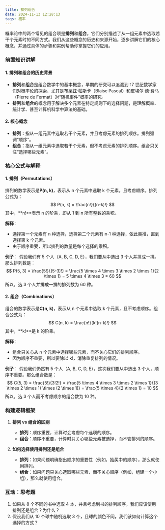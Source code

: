 ```yaml
---
title: 排列组合
date: 2024-11-13 12:28:13
tags: 概率
---
```

概率论中的两个常见的组合项是**排列**和**组合**，它们分别描述了从一组元素中选取若干个元素时的不同方式。我们从这些概念的历史和来源开始，逐步讲解它们的核心概念，并通过具体的步骤和实例帮助你掌握它们的应用。

### 前置知识讲解

#### 1. 排列和组合的历史背景
- **排列**和**组合**是组合数学中的基本概念，早期的研究可以追溯到 17 世纪数学家们对概率论的探索，尤其是布莱兹·帕斯卡（Blaise Pascal）和皮埃尔·德·费马（Pierre de Fermat）对“随机事件”概率的研究。
- **排列**和**组合**的概念用于解决多个元素在特定规则下的选择问题，是理解概率、统计学、甚至计算机科学中算法的基础。

#### 2. 核心概念
- **排列**：指从一组元素中选取若干个元素，并且考虑元素的排列顺序。排列强调“顺序”。
- **组合**：指从一组元素中选取若干个元素，但不考虑元素的排列顺序。组合只关注“选择哪些元素”。

### 核心公式与解释

#### 1. 排列（Permutations）
排列的数学表示是**P(n, k)**，表示从 n 个元素中选取 k 个元素，且考虑顺序。排列公式为：
$$
    P(n, k) = \frac{n!}{(n-k)!}
$$
其中，**n!**表示 n 的阶乘，即从 1 到 n 所有整数的乘积。

**解释**：
- 选择第一个元素有 n 种选择，选择第二个元素有 n-1 种选择，依此类推，直到选择第 k 个元素。
- 由于顺序重要，所以排列的数量是每个选择的乘积。

**例子**：
假设我们有 5 个人（A, B, C, D, E），我们要从中选出 3 个人并排成一排。那么排列数是：
$$
    P(5, 3) = \frac{5!}{(5-3)!} = \frac{5 \times 4 \times 3 \times 2 \times 1}{2 \times 1} = 5 \times 4 \times 3 = 60
$$
所以，选 3 个人并排成一排的排列数为 60 种。

#### 2. 组合（Combinations）
组合的数学表示是**C(n, k)**，表示从 n 个元素中选取 k 个元素，且不考虑顺序。组合公式为：
$$
    C(n, k) = \frac{n!}{k!(n-k)!}
$$
其中，**k!**是 k 的阶乘。

**解释**：
- 组合只关心从 n 个元素中选择哪些元素，而不关心它们的排列顺序。
- 因为顺序不重要，所以要除以 k!，消除重复排列的情况。

**例子**：
假设我们仍然有 5 个人（A, B, C, D, E），这次我们要从中选出 3 个人，顺序不重要。那么组合数是：
$$
    C(5, 3) = \frac{5!}{3!2!} = \frac{5 \times 4 \times 3 \times 2 \times 1}{(3 \times 2 \times 1) \times (2 \times 1)} = \frac{5 \times 4}{2 \times 1} = 10
$$
所以，选 3 个人而不考虑顺序的组合数为 10 种。

### 构建逻辑框架

1. **排列 vs 组合的区别**
   - **排列**：顺序重要，计算时会考虑每个选项的顺序。
   - **组合**：顺序不重要，计算时只关心哪些元素被选择，而不管排列的顺序。

2. **如何选择使用排列还是组合**
   - **排列**：如果问题明确指出顺序的重要性（例如，抽奖中的顺序），那么就使用排列。
   - **组合**：如果问题只关心选取哪些元素，而不关心顺序（例如，组建一个小组），那么就使用组合。

### 互动：思考题
1. 如果从 8 个不同的书中选取 4 本，并且考虑到书的排列顺序，我们应该使用排列还是组合？为什么？
2. 假设我们从 10 个球中随机选取 3 个，且球的颜色不同，我们该如何计算这个选择的方式？
